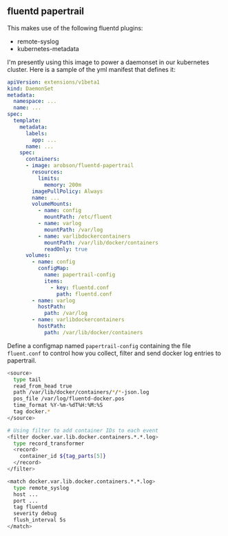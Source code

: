 ## fluentd papertrail
This makes use of the following fluentd plugins:

 * remote-syslog
 * kubernetes-metadata

I'm presently using this image to power a daemonset in our kubernetes cluster. Here is a sample of the yml manifest that defines it:

```yml
apiVersion: extensions/v1beta1
kind: DaemonSet
metadata:
  namespace: ...
  name: ...
spec:
  template:
    metadata:
      labels:
        app: ...
      name: ...
    spec:
      containers:
      - image: arobson/fluentd-papertrail
        resources:
          limits:
            memory: 200m
        imagePullPolicy: Always
        name: ...
        volumeMounts:
          - name: config
            mountPath: /etc/fluent
          - name: varlog
            mountPath: /var/log
          - name: varlibdockercontainers
            mountPath: /var/lib/docker/containers
            readOnly: true
      volumes:
        - name: config
          configMap:
            name: papertrail-config
            items:
              - key: fluentd.conf
                path: fluentd.conf
        - name: varlog
          hostPath:
            path: /var/log
        - name: varlibdockercontainers
          hostPath:
            path: /var/lib/docker/containers

```

Define a configmap named `papertrail-config` containing the file `fluent.conf` to control how you collect, filter and send docker log entries to papertrail.

```bash
<source>
  type tail
  read_from_head true
  path /var/lib/docker/containers/*/*-json.log
  pos_file /var/log/fluentd-docker.pos
  time_format %Y-%m-%dT%H:%M:%S
  tag docker.*
</source>

# Using filter to add container IDs to each event
<filter docker.var.lib.docker.containers.*.*.log>
  type record_transformer
  <record>
    container_id ${tag_parts[5]}
  </record>
</filter>

<match docker.var.lib.docker.containers.*.*.log>
  type remote_syslog
  host ...
  port ...
  tag fluentd
  severity debug
  flush_interval 5s
</match>
```